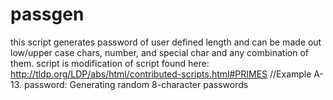 # passgen
this script generates password of user defined length and can be made out low/upper case chars, number, and special char and any combination of them.
script is modification of script found here:
http://tldp.org/LDP/abs/html/contributed-scripts.html#PRIMES
//Example A-13. password: Generating random 8-character passwords
